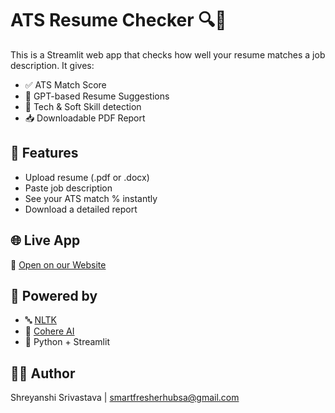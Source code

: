 # ATS Resume Checker 🔍📄

This is a Streamlit web app that checks how well your resume matches a job description. It gives:
- ✅ ATS Match Score
- 🧠 GPT-based Resume Suggestions
- 💼 Tech & Soft Skill detection
- 📥 Downloadable PDF Report

## 🚀 Features
- Upload resume (.pdf or .docx)
- Paste job description
- See your ATS match % instantly
- Download a detailed report

## 🌐 Live App
🔗 [Open on our Website](https://smart-fresher-sa.great-site.net/)

## 🧠 Powered by
- 🔤 [NLTK](https://www.nltk.org/)
- 💬 [Cohere AI](https://cohere.ai/)
- 🐍 Python + Streamlit

## 👩‍💻 Author
Shreyanshi Srivastava | smartfresherhubsa@gmail.com
